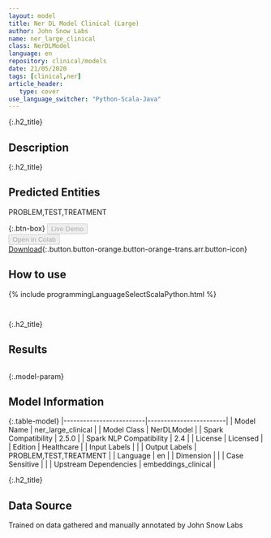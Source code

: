 ```yaml
---
layout: model
title: Ner DL Model Clinical (Large)
author: John Snow Labs
name: ner_large_clinical
class: NerDLModel
language: en
repository: clinical/models
date: 21/05/2020
tags: [clinical,ner]
article_header:
   type: cover
use_language_switcher: "Python-Scala-Java"
---
```


{:.h2_title}
## Description 


 {:.h2_title}
## Predicted Entities
PROBLEM,TEST,TREATMENT 

{:.btn-box}
<button class="button button-orange" disabled>Live Demo</button><br/><button class="button button-orange" disabled>Open in Colab</button><br/>[Download](https://s3.amazonaws.com/auxdata.johnsnowlabs.com/clinical/models/ner_large_clinical_en_2.5.0_2.4_1590021302624.zip){:.button.button-orange.button-orange-trans.arr.button-icon}<br/>

## How to use 
<div class="tabs-box" markdown="1">

{% include programmingLanguageSelectScalaPython.html %}

```python

```

```scala

```
</div>

{:.h2_title}
## Results
```bash

```

{:.model-param}
## Model Information

{:.table-model}
|-------------------------|------------------------|
| Model Name              | ner_large_clinical     |
| Model Class             | NerDLModel             |
| Spark Compatibility     | 2.5.0                  |
| Spark NLP Compatibility | 2.4                    |
| License                 | Licensed               |
| Edition                 | Healthcare             |
| Input Labels            |                        |
| Output Labels           | PROBLEM,TEST,TREATMENT |
| Language                | en                     |
| Dimension               |                        |
| Case Sensitive          |                        |
| Upstream Dependencies   | embeddings_clinical    |




{:.h2_title}
## Data Source

Trained on data gathered and manually annotated by John Snow Labs

